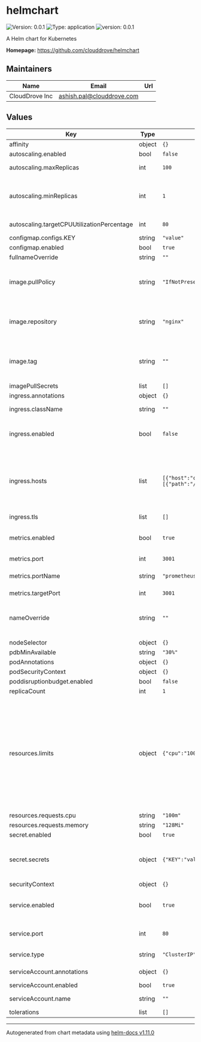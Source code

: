 # helmchart

![Version: 0.0.1](https://img.shields.io/badge/Version-0.0.1-informational?style=flat-square) ![Type: application](https://img.shields.io/badge/Type-application-informational?style=flat-square) ![version: 0.0.1](https://img.shields.io/badge/version-0.0.1-informational?style=flat-square)

A Helm chart for Kubernetes

**Homepage:** <https://github.com/clouddrove/helmchart>

## Maintainers

| Name | Email | Url |
| ---- | ------ | --- |
| CloudDrove Inc | <ashish.pal@clouddrove.com> |  |

## Values

| Key | Type | Default | Description |
|-----|------|---------|-------------|
| affinity | object | `{}` |  |
| autoscaling.enabled | bool | `false` |  |
| autoscaling.maxReplicas | int | `100` | The minimum amount of replicas allowed |
| autoscaling.minReplicas | int | `1` | Whether or not Horizontal Pod Autoscaler should be created, if false the Horizontal Pod Autoscaler will not be created |
| autoscaling.targetCPUUtilizationPercentage | int | `80` | The maximum amount of replicas allowed |
| configmap.configs.KEY | string | `"value"` |  |
| configmap.enabled | bool | `true` |  |
| fullnameOverride | string | `""` |  |
| image.pullPolicy | string | `"IfNotPresent"` | The container image repository that should be used.  E.g 'nginx', 'gcr.io/kubernetes-helm/tiller'.        |
| image.repository | string | `"nginx"` | Image to use for deploying, must support an entrypoint which creates users/databases from appropriate config files |
| image.tag | string | `""` | The image pull policy to employ. Determines when the image will be pulled in. If undefined, this will default to 'IfNotPresent'.   |
| imagePullSecrets | list | `[]` |  |
| ingress.annotations | object | `{}` |  |
| ingress.className | string | `""` | Specifies whether a ingress should be created |
| ingress.enabled | bool | `false` | ingress is a map that can be used to configure an Ingress resource for this service. |
| ingress.hosts | list | `[{"host":"chart-example.local","paths":[{"path":"/","pathType":"ImplementationSpecific"}]}]` | Annotations that should be added to the Service resource. This is injected directly in to the resource yaml. kubernetes.io/ingress.class: nginx kubernetes.io/tls-acme: "true" |
| ingress.tls | list | `[]` |  |
| metrics.enabled | bool | `true` | Whether or not metrics should be created, if false the metrics will not be created |
| metrics.port | int | `3001` |  |
| metrics.portName | string | `"prometheus"` | portName specify the name of the port for the metrics resource.   |
| metrics.targetPort | int | `3001` |  |
| nameOverride | string | `""` | imagePullSecrets lists the Secret resources that should be used for accessing private registries. |
| nodeSelector | object | `{}` |  |
| pdbMinAvailable | string | `"30%"` |  |
| podAnnotations | object | `{}` |  |
| podSecurityContext | object | `{}` |  |
| poddisruptionbudget.enabled | bool | `false` |  |
| replicaCount | int | `1` |  |
| resources.limits | object | `{"cpu":"100m","memory":"128Mi"}` | We usually recommend not to specify default resources and to leave this as a conscious.  We usually recommend not to specify default resources and to leave this as a conscious. resources, such as Minikube. If you do want to specify resources, uncomment the following lines, adjust them as necessary, and remove the curly braces after 'resources:'.     |
| resources.requests.cpu | string | `"100m"` |  |
| resources.requests.memory | string | `"128Mi"` |  |
| secret.enabled | bool | `true` |  |
| secret.secrets | object | `{"KEY":"value"}` | secrets is a map that specifies the Secret resources that should be exposed to the main application container.            |
| securityContext | object | `{}` |  |
| service.enabled | bool | `true` | service is a map that specifies the configuration for the Service resource that is created by the chart. |
| service.port | int | `80` | The Service type, as defined in Kubernetes. Defaults to ClusterIP. |
| service.type | string | `"ClusterIP"` | Specifies whether a service account should be created.         |
| serviceAccount.annotations | object | `{}` | Specifies whether a service account should be created |
| serviceAccount.enabled | bool | `true` |  |
| serviceAccount.name | string | `""` | Annotations to add to the service account |
| tolerations | list | `[]` |  |

----------------------------------------------
Autogenerated from chart metadata using [helm-docs v1.11.0](https://github.com/norwoodj/helm-docs/releases/v1.11.0)